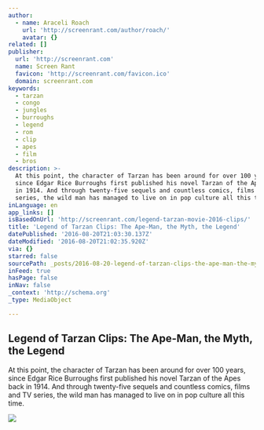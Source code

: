```yaml
---
author:
  - name: Araceli Roach
    url: 'http://screenrant.com/author/roach/'
    avatar: {}
related: []
publisher:
  url: 'http://screenrant.com'
  name: Screen Rant
  favicon: 'http://screenrant.com/favicon.ico'
  domain: screenrant.com
keywords:
  - tarzan
  - congo
  - jungles
  - burroughs
  - legend
  - rom
  - clip
  - apes
  - film
  - bros
description: >-
  At this point, the character of Tarzan has been around for over 100 years,
  since Edgar Rice Burroughs first published his novel Tarzan of the Apes back
  in 1914. And through twenty-five sequels and countless comics, films and TV
  series, the wild man has managed to live on in pop culture all this time.
inLanguage: en
app_links: []
isBasedOnUrl: 'http://screenrant.com/legend-tarzan-movie-2016-clips/'
title: 'Legend of Tarzan Clips: The Ape-Man, the Myth, the Legend'
datePublished: '2016-08-20T21:03:30.137Z'
dateModified: '2016-08-20T21:02:35.920Z'
via: {}
starred: false
sourcePath: _posts/2016-08-20-legend-of-tarzan-clips-the-ape-man-the-myth-the-legend.md
inFeed: true
hasPage: false
inNav: false
_context: 'http://schema.org'
_type: MediaObject

---
```

<article style=""><h1>Legend of Tarzan Clips: The Ape-Man, the Myth, the Legend</h1><p>At this point, the character of Tarzan has been around for over 100 years, since Edgar Rice Burroughs first published his novel Tarzan of the Apes back in 1914. And through twenty-five sequels and countless comics, films and TV series, the wild man has managed to live on in pop culture all this time.</p><img src="http://screenrant.com/wp-content/uploads/legend-tarzan-movie-2016-clips.jpg" /></article>